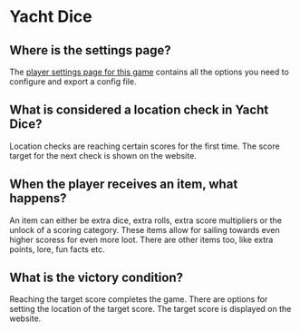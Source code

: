 # Yacht Dice

## Where is the settings page?

The [player settings page for this game](../player-settings) contains all the options you need to configure and export a config file.

## What is considered a location check in Yacht Dice?

Location checks are reaching certain scores for the first time. The score target for the next check is shown on the website.

## When the player receives an item, what happens?

An item can either be extra dice, extra rolls, extra score multipliers or the unlock of a scoring category.
These items allow for sailing towards even higher scoress for even more loot.
There are other items too, like extra points, lore, fun facts etc.

## What is the victory condition?

Reaching the target score completes the game. There are options for setting the location of the target score. The target score is displayed on the website.
